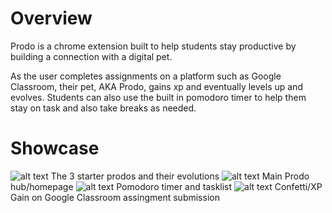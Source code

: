 # Overview

Prodo is a chrome extension built to help students stay productive by building a connection with a digital pet.

As the user completes assignments on a platform such as Google Classroom, their pet, AKA Prodo, gains xp and eventually levels up and evolves. Students can also use the built in pomodoro timer to help them stay on task and also take breaks as needed. 

# Showcase
![alt text](https://i.imgur.com/YgOYDXD.png)
The 3 starter prodos and their evolutions
![alt text](https://i.imgur.com/QoE4pIG.png)
Main Prodo hub/homepage
![alt text](https://i.imgur.com/NsZ98A7.png)
Pomodoro timer and tasklist
![alt text](https://i.imgur.com/P53crNN.png)
Confetti/XP Gain on Google Classroom assingment submission
